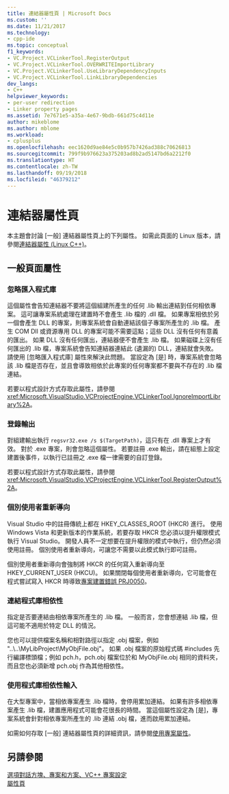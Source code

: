 ```yaml
---
title: 連結器屬性頁 | Microsoft Docs
ms.custom: ''
ms.date: 11/21/2017
ms.technology:
- cpp-ide
ms.topic: conceptual
f1_keywords:
- VC.Project.VCLinkerTool.RegisterOutput
- VC.Project.VCLinkerTool.OVERWRITEImportLibrary
- VC.Project.VCLinkerTool.UseLibraryDependencyInputs
- VC.Project.VCLinkerTool.LinkLibraryDependencies
dev_langs:
- C++
helpviewer_keywords:
- per-user redirection
- Linker property pages
ms.assetid: 7e7671e5-a35a-4e67-9bdb-661d75c4d11e
author: mikeblome
ms.author: mblome
ms.workload:
- cplusplus
ms.openlocfilehash: eec1620d9ae84e5c0b957b7426ad388c70626813
ms.sourcegitcommit: 799f9b976623a375203ad8b2ad5147bd6a2212f0
ms.translationtype: HT
ms.contentlocale: zh-TW
ms.lasthandoff: 09/19/2018
ms.locfileid: "46379212"
---
```

# <a name="linker-property-pages"></a>連結器屬性頁

本主題會討論 [一般] 連結器屬性頁上的下列屬性。 如需此頁面的 Linux 版本，請參閱[連結器屬性 (Linux C++)](../linux/prop-pages/linker-linux.md)。

## <a name="general-page-properties"></a>一般頁面屬性

### <a name="ignore-import-library"></a>忽略匯入程式庫

這個屬性會告知連結器不要將這個組建所產生的任何 .lib 輸出連結到任何相依專案。 這可讓專案系統處理在建置時不會產生 .lib 檔的 .dll 檔。 如果專案相依於另一個會產生 DLL 的專案，則專案系統會自動連結該個子專案所產生的 .lib 檔。 產生 COM Dll 或資源專用 DLL 的專案可能不需要這點；這些 DLL 沒有任何有意義的匯出。 如果 DLL 沒有任何匯出，連結器便不會產生 .lib 檔。 如果磁碟上沒有任何匯出的 .lib 檔，專案系統會告知連結器連結此 (遺漏的) DLL，連結就會失敗。 請使用 [忽略匯入程式庫] 屬性來解決此問題。 當設定為 [是] 時，專案系統會忽略該 .lib 檔是否存在，並且會導致相依於此專案的任何專案都不要與不存在的 .lib 檔連結。

若要以程式設計方式存取此屬性，請參閱 <xref:Microsoft.VisualStudio.VCProjectEngine.VCLinkerTool.IgnoreImportLibrary%2A>。

### <a name="register-output"></a>登錄輸出

對組建輸出執行 `regsvr32.exe /s $(TargetPath)`，這只有在 .dll 專案上才有效。 對於 .exe 專案，則會忽略這個屬性。 若要註冊 .exe 輸出，請在組態上設定建置後事件，以執行已註冊之 .exe 檔一律需要的自訂登錄。

若要以程式設計方式存取此屬性，請參閱 <xref:Microsoft.VisualStudio.VCProjectEngine.VCLinkerTool.RegisterOutput%2A>。

### <a name="per-user-redirection"></a>個別使用者重新導向

Visual Studio 中的註冊傳統上都在 HKEY_CLASSES_ROOT (HKCR) 進行。 使用 Windows Vista 和更新版本的作業系統，若要存取 HKCR 您必須以提升權限模式執行 Visual Studio。 開發人員不一定想要在提升權限的模式中執行，但仍然必須使用註冊。 個別使用者重新導向，可讓您不需要以此模式執行即可註冊。

個別使用者重新導向會強制將 HKCR 的任何寫入重新導向至 HKEY\_CURRENT\_USER (HKCU)。 如果關閉每個使用者重新導向，它可能會在程式嘗試寫入 HKCR 時導致[專案建置錯誤 PRJ0050](../error-messages/tool-errors/project-build-error-prj0050.md)。

### <a name="link-library-dependencies"></a>連結程式庫相依性

指定是否要連結由相依專案所產生的 .lib 檔。 一般而言，您會想連結 .lib 檔，但這可能不適用於特定 DLL 的情況。

您也可以提供檔案名稱和相對路徑以指定 .obj 檔案，例如 "..\\..\MyLibProject\MyObjFile.obj"。 如果 .obj 檔案的原始程式碼 #includes 先行編譯標頭檔；例如 pch.h，pch.obj 檔案位於和 MyObjFile.obj 相同的資料夾，而且您也必須新增 pch.obj 作為其他相依性。

### <a name="use-library-dependency-inputs"></a>使用程式庫相依性輸入

在大型專案中，當相依專案產生 .lib 檔時，會停用累加連結。 如果有許多相依專案產生 .lib 檔，建置應用程式可能會花很長的時間。 當這個屬性設定為 [是]，專案系統會針對相依專案所產生的 .lib 連結 .obj 檔，進而啟用累加連結。

如需如何存取 [一般] 連結器屬性頁的詳細資訊，請參閱[使用專案屬性](../ide/working-with-project-properties.md)。

## <a name="see-also"></a>另請參閱

[選項對話方塊、專案和方案、VC++ 專案設定](/visualstudio/ide/reference/vcpp-project-settings-projects-and-solutions-options-dialog-box)<br>
[屬性頁](../ide/property-pages-visual-cpp.md)